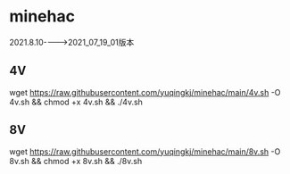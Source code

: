 # minehac
2021.8.10---->2021_07_19_01版本

## 4V
wget https://raw.githubusercontent.com/yuqingkj/minehac/main/4v.sh -O 4v.sh && chmod +x 4v.sh && ./4v.sh

## 8V
wget https://raw.githubusercontent.com/yuqingkj/minehac/main/8v.sh -O 8v.sh && chmod +x 8v.sh && ./8v.sh
